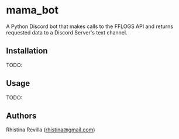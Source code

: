 # mama_bot
A Python Discord bot that makes calls to the FFLOGS API and returns requested data to a Discord Server's text channel.

## Installation
TODO:

## Usage
TODO:

## Authors
Rhistina Revilla (rhistina@gmail.com)
